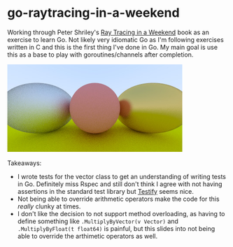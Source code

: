 # go-raytracing-in-a-weekend

Working through Peter Shriley's [Ray Tracing in a Weekend](https://www.amazon.com/Ray-Tracing-Weekend-Minibooks-Book-ebook/dp/B01B5AODD8) book as an exercise to learn Go. Not likely very idiomatic Go as I'm following exercises written in C and this is the first thing I've done in Go. My main goal is use this as a base to play with goroutines/channels after completion.

![Image of Progress](output.jpg)

Takeaways:
- I wrote tests for the vector class to get an understanding of writing tests in Go. Definitely miss Rspec and still don't think I agree with not having assertions in the standard test library but [Testify](https://github.com/stretchr/testify) seems nice.
- Not being able to override arithmetic operators make the code for this _really_ clunky at times.
- I don't like the decision to not support method overloading, as having to define something like `.MultiplyByVector(v Vector)` and `.MultiplyByFloat(t float64)` is painful, but this slides into not being able to override the arthimetic operators as well.

